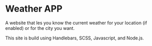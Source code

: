 # Weather APP

A website that les you know the current weather for your location (if enabled) or for the city you want.

This site is build using Handlebars, SCSS, Javascript, and Node.js.